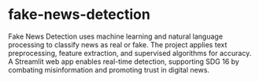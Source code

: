 # fake-news-detection
Fake News Detection uses machine learning and natural language processing to classify news as real or fake. The project applies text preprocessing, feature extraction, and supervised algorithms for accuracy. A Streamlit web app enables real-time detection, supporting SDG 16 by combating misinformation and promoting trust in digital news.

